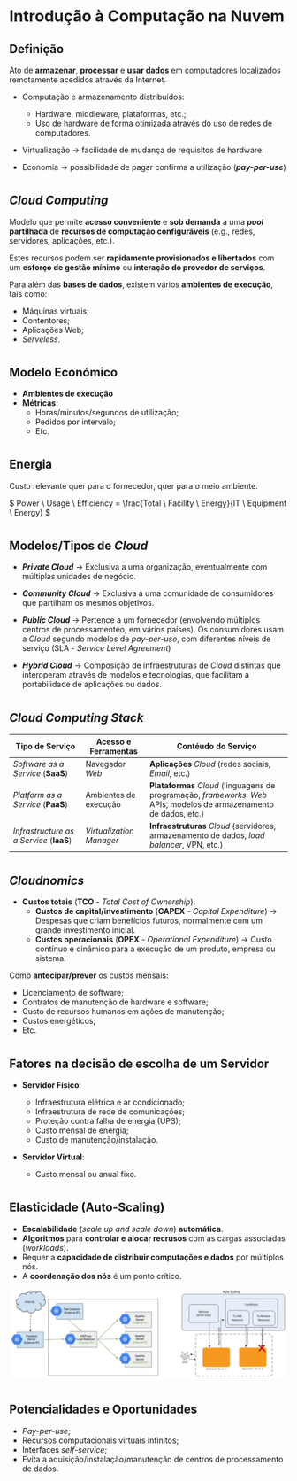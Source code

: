 # __Introdução à Computação na Nuvem__

## __Definição__

Ato de __armazenar__, __processar__ e __usar dados__ em computadores localizados remotamente acedidos através da Internet.

* Computação e armazenamento distribuídos:
    * Hardware, middleware, plataformas, etc.;
    * Uso de hardware de forma otimizada através do uso de redes de computadores.

* Virtualização -> facilidade de mudança de requisitos de hardware.

* Economia -> possibilidade de pagar confirma a utilização (___pay-per-use___)

#

## ___Cloud Computing___

Modelo que permite __acesso conveniente__ e __sob demanda__ a uma ___pool_ partilhada__ de __recursos de computação configuráveis__ (e.g., redes, servidores, aplicações, etc.). 

Estes recursos podem ser __rapidamente provisionados e libertados__ com um __esforço de gestão mínimo__ ou __interação do provedor de serviços__.

Para além das __bases de dados__, existem vários __ambientes de execução__, tais como:

* Máquinas virtuais;
* Contentores;
* Aplicações Web;
* _Serveless_.

#

## __Modelo Económico__

* __Ambientes de execução__
* __Métricas__:
    * Horas/minutos/segundos de utilização;
    * Pedidos por intervalo;
    * Etc.

#

## __Energia__

Custo relevante quer para o fornecedor, quer para o meio ambiente.

$ Power \ Usage \ Efficiency = \frac{Total \ Facility \ Energy}{IT \ Equipment \ Energy} $

#

## __Modelos/Tipos de ___Cloud_____

* ___Private Cloud___ -> Exclusiva a uma organização, eventualmente com múltiplas unidades de negócio.

* ___Community Cloud___ -> Exclusiva a uma comunidade de consumidores que partilham os mesmos objetivos.

* ___Public Cloud___ -> Pertence a um fornecedor (envolvendo múltiplos centros de processamenteo, em vários países). Os consumidores usam a _Cloud_ segundo modelos de _pay-per-use_, com diferentes níveis de serviço (SLA - _Service Level Agreement_)

* ___Hybrid Cloud___ -> Composição de infraestruturas de _Cloud_ distintas que interoperam através de modelos e tecnologias, que facilitam a portabilidade de aplicações ou dados.

#

## ___Cloud Computing Stack___

| __Tipo de Serviço__ | __Acesso e Ferramentas__ | __Contéudo do Serviço__ |
|-----------------------|--------------------------|------------------------|
| _Software as a Service_ (__SaaS__) | Navegador _Web_ | __Aplicações__ _Cloud_ (redes sociais, _Email_, etc.) |
| _Platform as a Service_ (__PaaS__) | Ambientes de execução | __Plataformas__ _Cloud_ (linguagens de programação, _frameworks_, _Web_ APIs, modelos de armazenamento de dados, etc.) |
| _Infrastructure as a Service_ (__IaaS__) | _Virtualization Manager_ | __Infraestruturas__ _Cloud_ (servidores, armazenamento de dados, _load balancer_, VPN, etc.) |

#

## ___Cloudnomics___

* __Custos totais__ (__TCO__ - _Total Cost of Ownership_):
    * __Custos de capital/investimento__ (__CAPEX__ - _Capital Expenditure_) -> Despesas que criam benefícios futuros, normalmente com um grande investimento inicial.
    * __Custos operacionais__ (__OPEX__ - _Operational Expenditure_) -> Custo contínuo e dinâmico para a execução de um produto, empresa ou sistema.

Como __antecipar/prever__ os custos mensais:
* Licenciamento	de software;
* Contratos de manutenção de hardware e software;
* Custo de recursos humanos em ações de manutenção;
* Custos energéticos;
* Etc.

#

## __Fatores na decisão de escolha de um Servidor__

* __Servidor Físico__:
    * Infraestrutura elétrica e ar condicionado;
    * Infraestrutura de rede de comunicações;
    * Proteção contra falha de energia (UPS);
    * Custo mensal de energia;
    * Custo de manutenção/instalação.

* __Servidor Virtual__:
    * Custo mensal ou anual fixo.

#

## __Elasticidade (Auto-Scaling)__

* __Escalabilidade__ (_scale up and scale down_) __automática__.
* __Algoritmos__ para __controlar e alocar recrusos__ com as cargas associadas (_workloads_).
* Requer a __capacidade de distribuir computações e dados__ por múltiplos nós.
* A __coordenação dos nós__ é um ponto crítico.

<div align=center> 

![](../imgs/introdução-1.png)

</div>

#

## __Potencialidades e Oportunidades__

* _Pay-per-use_;
* Recursos computacionais virtuais infinitos;
* Interfaces _self-service_;
* Evita a aquisição/instalação/manutenção de centros de processamento de dados.